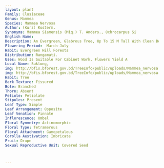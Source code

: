 ```yaml
---
layout: plant
Family: Clusiaceae
Genus: Mammea
Species: Mammea Nervosa
Author: (Kurz) Kosterm.
Synonyms: Mammea Siamensis (Miq.) T. Anders., Ochrocarpus Si
English Name: 
Description: An Evergreen, Glabrous Tree, Up To 15 M Tall With Clean Bole C 3-5 M Long, Having Girth 1-2 M, Bark Greyish-green, Reddish Inside, Turning Brown With Numerous Latex Glands, Terminal Buds Triangular, C 3-5 Mm Long. Leaves Simple, 12-24 Ã— 3.5-5.0 Cm, Linear-oblong To Oblong-lanceolate Or Elliptic, Acute To Subacuminate At The Apex, Acute At The Base, Glabrous, Rigidly Coriaceous, Midrib Slightly Raised, Lateral Veins Numerous, Up To 20 Pairs, 5-6 Mm Apart, Anastomosing, Very Close To The Margin, Conspicuous, Petioles 0.5-1.2 Cm Long, Narrowly Concave Above, Scale Minute. Inflorescence Reduced Cymes, Consists Of Solitary Flower Or Of 3 To 7-flowers Or Fascicled. Flowers White, Fragrant, C 1.2 Cm Across, Flower Buds Globose, Bracteate, Bracts Ovate-triangular, 1.5-2.0 Mm Long, Pedicels 2.5-8.0 Cm Long, Slender. Sepals 2, C 5 Mm Long, Glabrous. Petals Usually 6, Rarely 5, C 7 Mm Long, Obovate To Oblong-lanceolate, Obtuse Or Rounded. Stamens Numerous, Filaments 2-3 Mm Long, Filiform, Free, Anthers Oblong, C 1.5 Mm Long. Ovary Glabrous, Globose, Cup Up To 3 Mm Long, Narrowed Into A Thick Style, C 0.5 Mm Long, Stigmas 2-lobed. Fruits C 3-5 Cm Long, Mucronate, Glabrous With Persistent, Coriaceous Sepals At The Base.
Flowering Period:  March-July
Habit: Evergreen Hill Forests
Distribution: Rangamati.
Uses: Wood Is Suitable For Cabinet Work. Flowers Yield A
Local Name: Suklong, 
img: http://bfis.bforest.gov.bd/TreeInfo/public/uploads/Mammea_nervosa.jpg
img: http://bfis.bforest.gov.bd/TreeInfo/public/uploads/Mammea_nervosa-1.JPG
Habit: Tree
Bark Texture: Fissured
Bole: Branched
Thorn: Absent
Petiole: Petiolate
Stipules: Present
Leaf Type: Simple
Leaf Arrangement: Opposite
Leaf Venation: Pinnate
Inflorescence: Umbel
Floral Symmetry: Actinomorphic
Floral Type: Tetramerous
Floral Attachment: Gamopetalous
Corolla Aestivation: Imbricate
Fruit: Drupe
Sexual Reproductive Unit: Covered Seed



---
```


